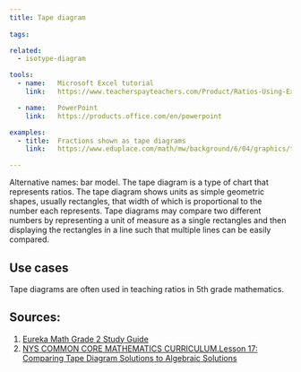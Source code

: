 ```yaml
---
title: Tape diagram
  
tags:

related:
  - isotype-diagram

tools:
  - name:   Microsoft Excel tutorial
    link:   https://www.teacherspayteachers.com/Product/Ratios-Using-Excel-to-Demonstrate-the-use-of-Tape-Diagrams-and-Tables-945023

  - name:   PowerPoint
    link:   https://products.office.com/en/powerpoint

examples:
  - title:  Fractions shown as tape diagrams
    link:   https://www.eduplace.com/math/mw/background/6/04/graphics/ts_6_4_wi-2.gif

---
```

Alternative names: bar model. The tape diagram is a type of chart that represents ratios. The tape diagram shows units as simple geometric shapes, usually rectangles, that width of which is proportional to the number each represents. Tape diagrams may compare two different numbers by representing a unit of measure as a single rectangles and then displaying the rectangles in a line such that multiple lines can be easily compared.

<!--more-->

## Use cases
Tape diagrams are often used in teaching ratios in 5th grade mathematics.

## Sources:
1. [Eureka Math Grade 2 Study Guide](https://books.google.com/books?id=r5IvCgAAQBAJ&pg=PA128&redir_esc=y#v=onepage&q&f=false)
2. [NYS COMMON CORE MATHEMATICS CURRICULUM.Lesson 17: Comparing Tape Diagram Solutions to Algebraic Solutions ](file:///Users/annavital/Downloads/math-g7-m2-topic-c-lesson-17-teacher.pdf)
